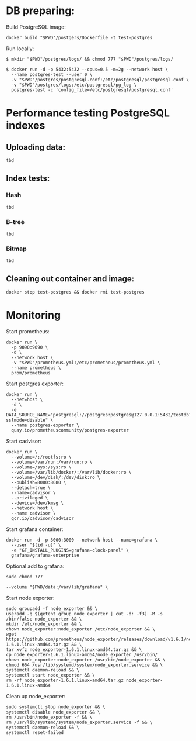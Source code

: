# DB preparing:

Build PostgreSQL image:

    docker build "$PWD"/postgers/Dockerfile -t test-postgres

Run locally:  

    $ mkdir "$PWD"/postgres/logs/ && chmod 777 "$PWD"/postgres/logs/

    $ docker run -d -p 5432:5432 --cpus=0.5 -m=2g --network host \
      --name postgres-test --user 0 \
      -v "$PWD"/postgres/postgresql.conf:/etc/postgresql/postgresql.conf \
      -v "$PWD"/postgres/logs:/etc/postgresql/pg_log \
      postgres-test -c 'config_file=/etc/postgresql/postgresql.conf'


# Performance testing PostgreSQL indexes

## Uploading data:
    tbd

## Index tests:

### Hash
    tbd

### B-tree
    tbd

### Bitmap
    tbd

## Cleaning out container and image:

    docker stop test-postgres && docker rmi test-postgres


# Monitoring

Start prometheus:

    docker run \
      -p 9090:9090 \
      -d \
      --network host \
      -v "$PWD"/prometheus.yml:/etc/prometheus/prometheus.yml \
      --name prometheus \
      prom/prometheus

Start postgres exporter:

    docker run \
      --net=host \
      -d \
      -e DATA_SOURCE_NAME="postgresql://postgres:postgres@127.0.0.1:5432/testdb?sslmode=disable" \
      --name postgres-exporter \
      quay.io/prometheuscommunity/postgres-exporter


Start cadvisor:

    docker run \
      --volume=/:/rootfs:ro \
      --volume=/var/run:/var/run:ro \
      --volume=/sys:/sys:ro \
      --volume=/var/lib/docker/:/var/lib/docker:ro \
      --volume=/dev/disk/:/dev/disk:ro \
      --publish=8080:8080 \
      --detach=true \
      --name=cadvisor \
      --privileged \
      --device=/dev/kmsg \
      --network host \
      --name cadvisor \
      gcr.io/cadvisor/cadvisor

Start grafana container:

    docker run -d -p 3000:3000 --network host --name=grafana \
      --user "$(id -u)" \
      -e "GF_INSTALL_PLUGINS=grafana-clock-panel" \
      grafana/grafana-enterprise

Optional add to grafana:
    
    sudo chmod 777 
    
    --volume "$PWD/data:/var/lib/grafana" \

Start node exporter:

    sudo groupadd -f node_exporter && \
    useradd -g $(getent group node_exporter | cut -d: -f3) -M -s /bin/false node_exporter && \
    mkdir /etc/node_exporter && \
    chown node_exporter:node_exporter /etc/node_exporter && \
    wget https://github.com/prometheus/node_exporter/releases/download/v1.6.1/node_exporter-1.6.1.linux-amd64.tar.gz && \
    tar xvfz node_exporter-1.6.1.linux-amd64.tar.gz && \
    cp node_exporter-1.6.1.linux-amd64/node_exporter /usr/bin/
    chown node_exporter:node_exporter /usr/bin/node_exporter && \
    chmod 664 /usr/lib/systemd/system/node_exporter.service && \
    systemctl daemon-reload && \
    systemctl start node_exporter && \
    rm -rf node_exporter-1.6.1.linux-amd64.tar.gz node_exporter-1.6.1.linux-amd64

Clean up node_exporter:

    sudo systemctl stop node_exporter && \
    systemctl disable node_exporter && \
    rm /usr/bin/node_exporter -f && \
    rm /usr/lib/systemd/system/node_exporter.service -f && \
    systemctl daemon-reload && \
    systemctl reset-failed
